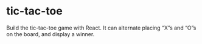 # tic-tac-toe
Build the tic-tac-toe game with React. It can alternate placing “X”s and “O”s on the board, and display a winner.
